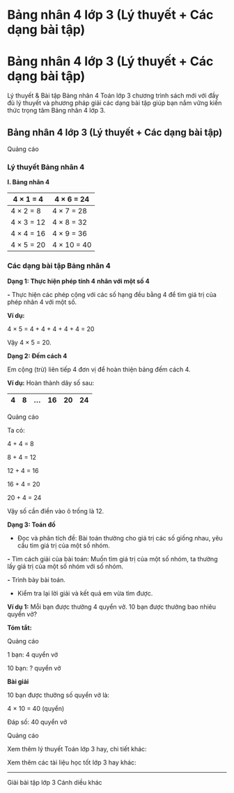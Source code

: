 # Bảng nhân 4 lớp 3 (Lý thuyết + Các dạng bài tập)

# Bảng nhân 4 lớp 3 (Lý thuyết + Các dạng bài tập)

Lý thuyết & Bài tập Bảng nhân 4 Toán lớp 3 chương trình sách mới với đầy đủ lý thuyết và phương pháp giải các dạng bài tập giúp bạn nắm vững kiến thức trọng tâm Bảng nhân 4 lớp 3.

## Bảng nhân 4 lớp 3 (Lý thuyết + Các dạng bài tập)

Quảng cáo

### Lý thuyết Bảng nhân 4

**I. Bảng nhân 4**

4 × 1 = 4 |  4 × 6 = 24  
---|---  
4 × 2 = 8 |  4 × 7 = 28  
4 × 3 = 12 |  4 × 8 = 32  
4 × 4 = 16 |  4 × 9 = 36  
4 × 5 = 20 |  4 × 10 = 40  
  
### Các dạng bài tập Bảng nhân 4

**Dạng 1: Thực hiện phép tính 4** **nhân với một số 4**

**-** Thực hiện các phép cộng với các số hạng đều bằng 4 để tìm giá trị của phép nhân 4 với một số.

**Ví dụ:**

4 × 5 = 4 + 4 + 4 + 4 + 4 = 20

Vậy 4 × 5 = 20.

**Dạng 2: Đếm cách 4**

Em cộng (trừ) liên tiếp 4 đơn vị để hoàn thiện bảng đếm cách 4.

**Ví dụ:** Hoàn thành dãy số sau:

**4** |  **8** |  **…** |  **16** |  **20** |  **24**  
---|---|---|---|---|---  
  
Quảng cáo

Ta có: 

4 + 4 = 8

8 + 4 = 12

12 + 4 = 16

16 + 4 = 20

20 + 4 = 24

Vậy số cần điền vào ô trống là 12.

**Dạng 3: Toán đố**

- Đọc và phân tích đề: Bài toán thường cho giá trị các số giống nhau, yêu cầu tìm giá trị của một số nhóm.

**-** Tìm cách giải của bài toán: Muốn tìm giá trị của một số nhóm, ta thường lấy giá trị của một số nhóm với số nhóm.

**-** Trình bày bài toán.

- Kiểm tra lại lời giải và kết quả em vừa tìm được.

**Ví dụ 1:** Mỗi bạn được thưởng 4 quyển vở. 10 bạn được thưởng bao nhiêu quyển vở?

**Tóm tắt:**

Quảng cáo

1 bạn: 4 quyển vở

10 bạn: ? quyển vở

**Bài giải**

10 bạn được thưởng số quyển vở là:

4 × 10 = 40 (quyển)

Đáp số: 40 quyển vở

Quảng cáo

Xem thêm lý thuyết Toán lớp 3 hay, chi tiết khác:

Xem thêm các tài liệu học tốt lớp 3 hay khác:

* * *

Giải bài tập lớp 3 Cánh diều khác
